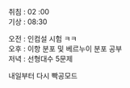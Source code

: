 취침 : 02 :00  
기상 : 08:30  
  
오전 : 인컴설 시험 ㅋㅋ  
오후 : 이항 분포 및 베르누이 분포 공부  
저녁 : 선형대수 5문제  
  
내일부터 다시 빡공모드  
